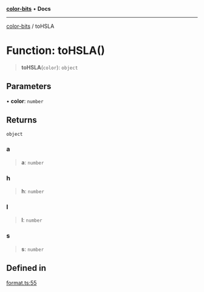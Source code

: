 [**color-bits**](../README.md) • **Docs**

***

[color-bits](../README.md) / toHSLA

# Function: toHSLA()

> **toHSLA**(`color`): `object`

## Parameters

• **color**: `number`

## Returns

`object`

### a

> **a**: `number`

### h

> **h**: `number`

### l

> **l**: `number`

### s

> **s**: `number`

## Defined in

[format.ts:55](https://github.com/romgrk/color-bits/blob/46654221c2bd18a43f39bdeed108b1969f1dad41/src/format.ts#L55)
